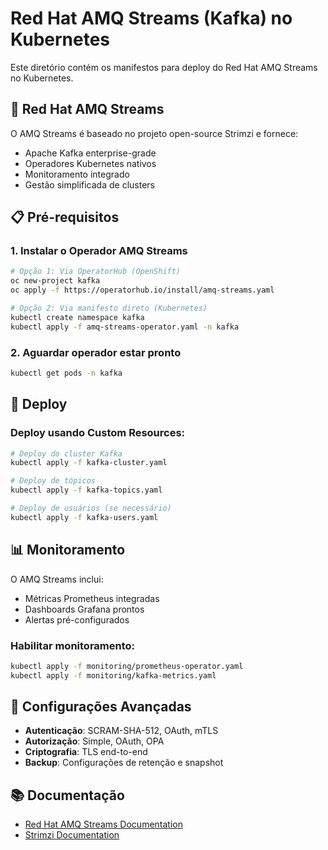# Red Hat AMQ Streams (Kafka) no Kubernetes

Este diretório contém os manifestos para deploy do Red Hat AMQ Streams no Kubernetes.

## 🔴 Red Hat AMQ Streams

O AMQ Streams é baseado no projeto open-source Strimzi e fornece:
- Apache Kafka enterprise-grade
- Operadores Kubernetes nativos
- Monitoramento integrado
- Gestão simplificada de clusters

## 📋 Pré-requisitos

### 1. Instalar o Operador AMQ Streams

```bash
# Opção 1: Via OperatorHub (OpenShift)
oc new-project kafka
oc apply -f https://operatorhub.io/install/amq-streams.yaml

# Opção 2: Via manifesto direto (Kubernetes)
kubectl create namespace kafka
kubectl apply -f amq-streams-operator.yaml -n kafka
```

### 2. Aguardar operador estar pronto

```bash
kubectl get pods -n kafka
```

## 🚀 Deploy

### Deploy usando Custom Resources:

```bash
# Deploy do cluster Kafka
kubectl apply -f kafka-cluster.yaml

# Deploy de tópicos
kubectl apply -f kafka-topics.yaml

# Deploy de usuários (se necessário)
kubectl apply -f kafka-users.yaml
```

## 📊 Monitoramento

O AMQ Streams inclui:
- Métricas Prometheus integradas
- Dashboards Grafana prontos
- Alertas pré-configurados

### Habilitar monitoramento:

```bash
kubectl apply -f monitoring/prometheus-operator.yaml
kubectl apply -f monitoring/kafka-metrics.yaml
```

## 🔧 Configurações Avançadas

- **Autenticação**: SCRAM-SHA-512, OAuth, mTLS
- **Autorização**: Simple, OAuth, OPA
- **Criptografia**: TLS end-to-end
- **Backup**: Configurações de retenção e snapshot

## 📚 Documentação

- [Red Hat AMQ Streams Documentation](https://access.redhat.com/documentation/en-us/red_hat_amq_streams/)
- [Strimzi Documentation](https://strimzi.io/docs/)
